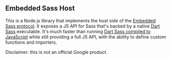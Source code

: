 ## Embedded Sass Host

This is a Node.js library that implements the host side of the [Embedded Sass
protocol][]. It exposes a JS API for Sass that's backed by a native [Dart
Sass][] executable. It's much faster than running [Dart Sass compiled to
JavaScript][] while still providing a full JS API, with the ability to define
custom functions and importers.

[embedded sass protocol]: https://github.com/sass/sass-embedded-protocol/blob/master/README.md#readme
[dart sass]: https://sass-lang.com/dart-sass
[dart sass compiled to javascript]: https://www.npmjs.com/package/sass

Disclaimer: this is not an official Google product.
